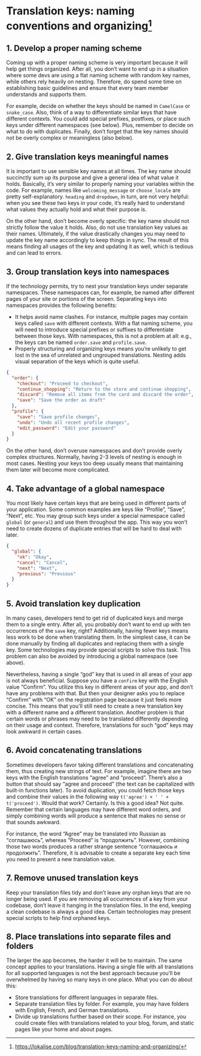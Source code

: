 # Translation keys: naming conventions and organizing[^1]

## 1\. Develop a proper naming scheme

Coming up with a proper naming scheme is very important because it will help get things organized. After all, you don’t want to end up in a situation where some devs are using a flat naming scheme with random key names, while others rely heavily on nesting. Therefore, do spend some time on establishing basic guidelines and ensure that every team member understands and supports them.

For example, decide on whether the keys should be named in `CamelCase` or `snake_case`. Also, think of a way to differentiate similar keys that have different contexts. You could add special prefixes, postfixes, or place such keys under different namespaces (see below). Plus, remember to decide on what to do with duplicates. Finally, don’t forget that the key names should not be overly complex or meaningless (also below).

## 2\. Give translation keys meaningful names

It is important to use sensible key names at all times. The key name should succinctly sum up its purpose and give a general idea of what value it holds. Basically, it’s very similar to properly naming your variables within the code. For example, names like `welcoming_message` or `choose_locale` are pretty self-explanatory. `heading` and `dropdown`, in turn, are not very helpful: when you see these two keys in your code, it’s really hard to understand what values they actually hold and what their purpose is.

On the other hand, don’t become overly specific: the key name should not strictly follow the value it holds. Also, do not use translation key values as their names. Ultimately, if the value drastically changes you may need to update the key name accordingly to keep things in sync. The result of this means finding all usages of the key and updating it as well, which is tedious and can lead to errors.

## 3\. Group translation keys into namespaces

If the technology permits, try to nest your translation keys under separate namespaces. These namespaces can, for example, be named after different pages of your site or portions of the screen. Separating keys into namespaces provides the following benefits:

-   It helps avoid name clashes. For instance, multiple pages may contain keys called `save` with different contexts. With a flat naming scheme, you will need to introduce special prefixes or suffixes to differentiate between those keys. With namespaces, this is not a problem at all: e.g., the keys can be named `order.save` and `profile.save`.
-   Properly structuring and organizing keys means you’re unlikely to get lost in the sea of unrelated and ungrouped translations. Nesting adds visual separation of the keys which is quite useful.

```json
{
  "order": {
    "checkout": "Proceed to checkout",
    "continue_shopping": "Return to the store and continue shopping",
    "discard": "Remove all items from the card and discard the order",
    "save": "Save the order as draft"
  },
  "profile": {
    "save": "Save profile changes",
    "undo": "Undo all recent profile changes",
    "edit_password": "Edit your password"
  }
}
```

On the other hand, don’t overuse namespaces and don’t provide overly complex structures. Normally, having 2-3 levels of nesting is enough in most cases. Nesting your keys too deep usually means that maintaining them later will become more complicated.

## 4\. Take advantage of a global namespace

You most likely have certain keys that are being used in different parts of your application. Some common examples are keys like “Profile”, “Save”, “Next”, etc. You may group such keys under a special namespace called `global` (or `general`) and use them throughout the app. This way you won’t need to create dozens of duplicate entries that will be hard to deal with later.

```json
{
  "global": {
    "ok": "Okay",
    "cancel": "Cancel",
    "next": "Next",
    "previous": "Previous"
  }
}
```

## 5\. Avoid translation key duplication

In many cases, developers tend to get rid of duplicated keys and merge them to a single entry. After all, you probably don’t want to end up with ten occurrences of the `save` key, right? Additionally, having fewer keys means less work to be done when translating them. In the simplest case, it can be done manually by finding all duplicates and replacing them with a single key. Some technologies may provide special scripts to solve this task. This problem can also be avoided by introducing a global namespace (see above).

Nevertheless, having a single “god” key that is used in all areas of your app is not always beneficial. Suppose you have a `confirm` key with the English value “Confirm”. You utilize this key in different areas of your app, and don’t have any problems with that. But then your designer asks you to replace “Confirm” with “OK” on the registration page because it just feels more concise. This means that you’ll still need to create a new translation key with a different name and a different translation. Another problem is that certain words or phrases may need to be translated differently depending on their usage and context. Therefore, translations for such “god” keys may look awkward in certain cases.

## 6\. Avoid concatenating translations

Sometimes developers favor taking different translations and concatenating them, thus creating new strings of text. For example, imagine there are two keys with the English translations “agree” and “proceed”. There’s also a button that should say “agree and proceed” (the text can be capitalized with built-in functions later). To avoid duplication, you could fetch those keys and combine their values in the following way `t('agree') + ' ' + t('proceed')`. Would that work? Certainly. Is this a good idea? Not quite. Remember that certain languages may have different word orders, and simply combining words will produce a sentence that makes no sense or that sounds awkward.

For instance, the word “Agree” may be translated into Russian as “соглашаюсь”, whereas “Proceed” is “продолжить”. However, combining those two words produces a rather strange sentence “соглашаюсь и продолжить”. Therefore, it is advisable to create a separate key each time you need to present a new translation value.

## 7\. Remove unused translation keys

Keep your translation files tidy and don’t leave any orphan keys that are no longer being used. If you are removing all occurrences of a key from your codebase, don’t leave it hanging in the translation files. In the end, keeping a clean codebase is always a good idea. Certain technologies may present special scripts to help find orphaned keys.

## 8\. Place translations into separate files and folders

The larger the app becomes, the harder it will be to maintain. The same concept applies to your translations. Having a single file with all translations for all supported languages is not the best approach because you’ll be overwhelmed by having so many keys in one place. What you can do about this:

-   Store translations for different languages in separate files.
-   Separate translation files by folder. For example, you may have folders with English, French, and German translations.
-   Divide up translations further based on their scope. For instance, you could create files with translations related to your blog, forum, and static pages like your home and about pages.


[^1]: https://lokalise.com/blog/translation-keys-naming-and-organizing/
